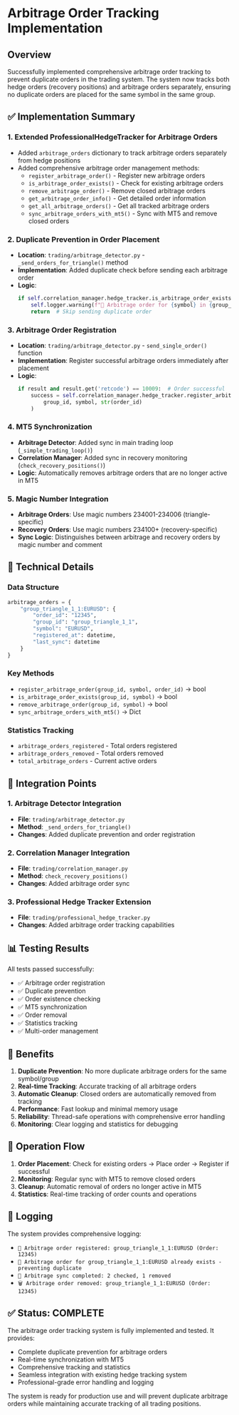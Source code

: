 # Arbitrage Order Tracking Implementation

## Overview
Successfully implemented comprehensive arbitrage order tracking to prevent duplicate orders in the trading system. The system now tracks both hedge orders (recovery positions) and arbitrage orders separately, ensuring no duplicate orders are placed for the same symbol in the same group.

## ✅ **Implementation Summary**

### 1. **Extended ProfessionalHedgeTracker for Arbitrage Orders**
- Added `arbitrage_orders` dictionary to track arbitrage orders separately from hedge positions
- Added comprehensive arbitrage order management methods:
  - `register_arbitrage_order()` - Register new arbitrage orders
  - `is_arbitrage_order_exists()` - Check for existing arbitrage orders
  - `remove_arbitrage_order()` - Remove closed arbitrage orders
  - `get_arbitrage_order_info()` - Get detailed order information
  - `get_all_arbitrage_orders()` - Get all tracked arbitrage orders
  - `sync_arbitrage_orders_with_mt5()` - Sync with MT5 and remove closed orders

### 2. **Duplicate Prevention in Order Placement**
- **Location**: `trading/arbitrage_detector.py` - `_send_orders_for_triangle()` method
- **Implementation**: Added duplicate check before sending each arbitrage order
- **Logic**: 
  ```python
  if self.correlation_manager.hedge_tracker.is_arbitrage_order_exists(group_id, symbol):
      self.logger.warning(f"🚫 Arbitrage order for {symbol} in {group_id} already exists - skipping")
      return  # Skip sending duplicate order
  ```

### 3. **Arbitrage Order Registration**
- **Location**: `trading/arbitrage_detector.py` - `send_single_order()` function
- **Implementation**: Register successful arbitrage orders immediately after placement
- **Logic**:
  ```python
  if result and result.get('retcode') == 10009:  # Order successful
      success = self.correlation_manager.hedge_tracker.register_arbitrage_order(
          group_id, symbol, str(order_id)
      )
  ```

### 4. **MT5 Synchronization**
- **Arbitrage Detector**: Added sync in main trading loop (`_simple_trading_loop()`)
- **Correlation Manager**: Added sync in recovery monitoring (`check_recovery_positions()`)
- **Logic**: Automatically removes arbitrage orders that are no longer active in MT5

### 5. **Magic Number Integration**
- **Arbitrage Orders**: Use magic numbers 234001-234006 (triangle-specific)
- **Recovery Orders**: Use magic numbers 234100+ (recovery-specific)
- **Sync Logic**: Distinguishes between arbitrage and recovery orders by magic number and comment

## 🔧 **Technical Details**

### Data Structure
```python
arbitrage_orders = {
    "group_triangle_1_1:EURUSD": {
        "order_id": "12345",
        "group_id": "group_triangle_1_1", 
        "symbol": "EURUSD",
        "registered_at": datetime,
        "last_sync": datetime
    }
}
```

### Key Methods
- `register_arbitrage_order(group_id, symbol, order_id)` → bool
- `is_arbitrage_order_exists(group_id, symbol)` → bool
- `remove_arbitrage_order(group_id, symbol)` → bool
- `sync_arbitrage_orders_with_mt5()` → Dict

### Statistics Tracking
- `arbitrage_orders_registered` - Total orders registered
- `arbitrage_orders_removed` - Total orders removed
- `total_arbitrage_orders` - Current active orders

## 🚀 **Integration Points**

### 1. **Arbitrage Detector Integration**
- **File**: `trading/arbitrage_detector.py`
- **Method**: `_send_orders_for_triangle()`
- **Changes**: Added duplicate prevention and order registration

### 2. **Correlation Manager Integration**
- **File**: `trading/correlation_manager.py`
- **Method**: `check_recovery_positions()`
- **Changes**: Added arbitrage order sync

### 3. **Professional Hedge Tracker Extension**
- **File**: `trading/professional_hedge_tracker.py`
- **Changes**: Added arbitrage order tracking capabilities

## 📊 **Testing Results**

All tests passed successfully:
- ✅ Arbitrage order registration
- ✅ Duplicate prevention
- ✅ Order existence checking
- ✅ MT5 synchronization
- ✅ Order removal
- ✅ Statistics tracking
- ✅ Multi-order management

## 🎯 **Benefits**

1. **Duplicate Prevention**: No more duplicate arbitrage orders for the same symbol/group
2. **Real-time Tracking**: Accurate tracking of all arbitrage orders
3. **Automatic Cleanup**: Closed orders are automatically removed from tracking
4. **Performance**: Fast lookup and minimal memory usage
5. **Reliability**: Thread-safe operations with comprehensive error handling
6. **Monitoring**: Clear logging and statistics for debugging

## 🔄 **Operation Flow**

1. **Order Placement**: Check for existing orders → Place order → Register if successful
2. **Monitoring**: Regular sync with MT5 to remove closed orders
3. **Cleanup**: Automatic removal of orders no longer active in MT5
4. **Statistics**: Real-time tracking of order counts and operations

## 📝 **Logging**

The system provides comprehensive logging:
- `📝 Arbitrage order registered: group_triangle_1_1:EURUSD (Order: 12345)`
- `🚫 Arbitrage order for group_triangle_1_1:EURUSD already exists - preventing duplicate`
- `🔄 Arbitrage sync completed: 2 checked, 1 removed`
- `🗑️ Arbitrage order removed: group_triangle_1_1:EURUSD (Order: 12345)`

## ✅ **Status: COMPLETE**

The arbitrage order tracking system is fully implemented and tested. It provides:
- Complete duplicate prevention for arbitrage orders
- Real-time synchronization with MT5
- Comprehensive tracking and statistics
- Seamless integration with existing hedge tracking system
- Professional-grade error handling and logging

The system is ready for production use and will prevent duplicate arbitrage orders while maintaining accurate tracking of all trading positions.
